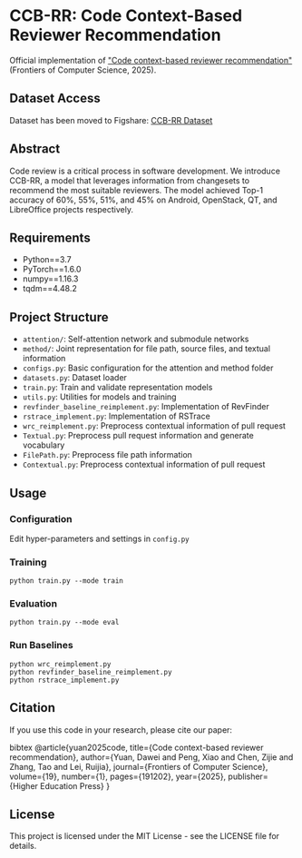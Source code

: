 # CCB-RR: Code Context-Based Reviewer Recommendation

Official implementation of ["Code context-based reviewer recommendation"](https://journal.hep.com.cn/fcs/EN/10.1007/s11704-023-3256-9) (Frontiers of Computer Science, 2025).

## Dataset Access
Dataset has been moved to Figshare: [CCB-RR Dataset](https://figshare.com/articles/online_resource/CCB_RR_zip/21434232)

## Abstract
Code review is a critical process in software development. We introduce CCB-RR, a model that leverages information from changesets to recommend the most suitable reviewers. The model achieved Top-1 accuracy of 60%, 55%, 51%, and 45% on Android, OpenStack, QT, and LibreOffice projects respectively.

## Requirements
* Python==3.7  
* PyTorch==1.6.0  
* numpy==1.16.3  
* tqdm==4.48.2

## Project Structure
* ```attention/```: Self-attention network and submodule networks
* ```method/```: Joint representation for file path, source files, and textual information
* ```configs.py```: Basic configuration for the attention and method folder
* ```datasets.py```: Dataset loader
* ```train.py```: Train and validate representation models
* ```utils.py```: Utilities for models and training
* ```revfinder_baseline_reimplement.py```: Implementation of RevFinder
* ```rstrace_implement.py```: Implementation of RSTrace
* ```wrc_reimplement.py```: Preprocess contextual information of pull request
* ```Textual.py```: Preprocess pull request information and generate vocabulary
* ```FilePath.py```: Preprocess file path information
* ```Contextual.py```: Preprocess contextual information of pull request

## Usage

### Configuration
Edit hyper-parameters and settings in ```config.py```

### Training

```
python train.py --mode train
```


### Evaluation 

```
python train.py --mode eval
```


### Run Baselines
```
python wrc_reimplement.py
python revfinder_baseline_reimplement.py
python rstrace_implement.py
```


## Citation
If you use this code in your research, please cite our paper:

bibtex
@article{yuan2025code,
title={Code context-based reviewer recommendation},
author={Yuan, Dawei and Peng, Xiao and Chen, Zijie and Zhang, Tao and Lei, Ruijia},
journal={Frontiers of Computer Science},
volume={19},
number={1},
pages={191202},
year={2025},
publisher={Higher Education Press}
}


## License
This project is licensed under the MIT License - see the LICENSE file for details.

